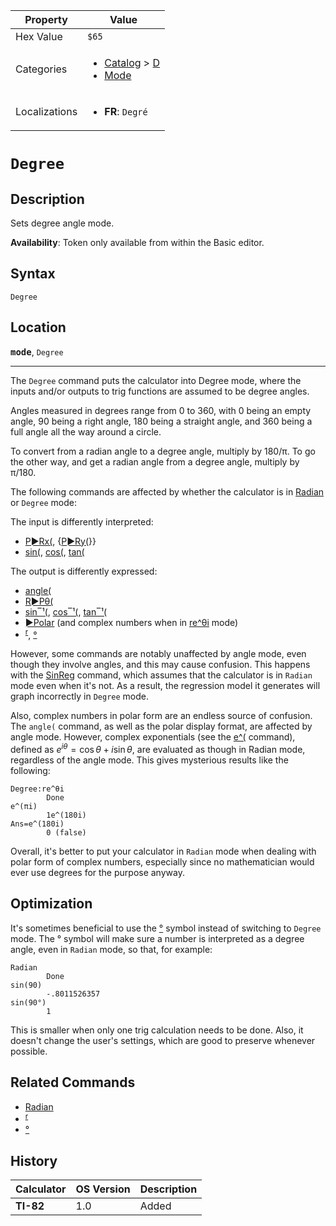 | Property      | Value |
|---------------|-------|
| Hex Value     | `$65`|
| Categories    | <ul><li>[Catalog](<../categories/Catalog.md>) > [D](<../categories/Catalog.md#D>)</li><li>[Mode](<../categories/Mode.md>)</li></ul> |
| Localizations | <ul><li><b>FR</b>: `Degré`</li></ul> |

# `Degree`

## Description
Sets degree angle mode.


<b>Availability</b>: Token only available from within the Basic editor.

## Syntax
`Degree`

## Location
<tt><kbd><b>mode</b></kbd></tt>, `Degree`
<hr>

The `Degree` command puts the calculator into Degree mode, where the inputs and/or outputs to trig functions are assumed to be degree angles.

Angles measured in degrees range from 0 to 360, with 0 being an empty angle, 90 being a right angle, 180 being a straight angle, and 360 being a full angle all the way around a circle.

To convert from a radian angle to a degree angle, multiply by 180/π. To go the other way, and get a radian angle from a degree angle, multiply by π/180.

The following commands are affected by whether the calculator is in [Radian](/radian-mode) or `Degree` mode:

The input is differently interpreted:

*   [P►Rx(](/p-rx), {[P►Ry(](/p-ry)}}
*   [sin(](/sin), [cos(](/cos), [tan(](/tan)

The output is differently expressed:

*   [angle(](/angle)
*   [R►Pθ(](/r-ptheta)
*   [sin‾¹(](/arcsin), [cos‾¹(](/arccos), [tan‾¹(](/arctan)
*   [►Polar](/polar-display) (and complex numbers when in [re^θi](/re-thetai) mode)
*   <sup><a href="/radian-symbol">r</a></sup>, [°](/degree-symbol)

However, some commands are notably unaffected by angle mode, even though they involve angles, and this may cause confusion. This happens with the [SinReg](/sinreg) command, which assumes that the calculator is in `Radian` mode even when it's not. As a result, the regression model it generates will graph incorrectly in `Degree` mode.

Also, complex numbers in polar form are an endless source of confusion. The `angle(` command, as well as the polar display format, are affected by angle mode. However, complex exponentials (see the [e^(](/e-exponent) command), defined as $e^{i\theta}=\cos\theta+i\sin\theta$, are evaluated as though in Radian mode, regardless of the angle mode. This gives mysterious results like the following:

```ti-basic
Degree:re^θi
        Done
e^(πi)
        1e^(180i)
Ans=e^(180i)
        0 (false)
```

Overall, it's better to put your calculator in `Radian` mode when dealing with polar form of complex numbers, especially since no mathematician would ever use degrees for the purpose anyway.

## Optimization

It's sometimes beneficial to use the [°](/degree-symbol) symbol instead of switching to `Degree` mode. The ° symbol will make sure a number is interpreted as a degree angle, even in `Radian` mode, so that, for example:

```ti-basic
Radian
        Done
sin(90)
        -.8011526357
sin(90°)
        1
```

This is smaller when only one trig calculation needs to be done. Also, it doesn't change the user's settings, which are good to preserve whenever possible.

## Related Commands

*   [Radian](/radian-mode)
*   <sup><a href="/radian-symbol">r</a></sup>
*   [°](/degree-symbol)

## History
| Calculator | OS Version | Description |
|------------|------------|-------------|
| <b>TI-82</b> | 1.0 | Added |


